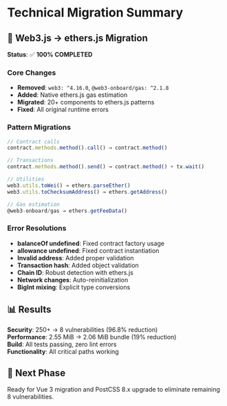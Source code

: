 # Technical Migration Summary

## 🔧 Web3.js → ethers.js Migration

**Status**: ✅ **100% COMPLETED**

### Core Changes
- **Removed**: `web3: ^4.16.0`, `@web3-onboard/gas: ^2.1.8`
- **Added**: Native ethers.js gas estimation
- **Migrated**: 20+ components to ethers.js patterns
- **Fixed**: All original runtime errors

### Pattern Migrations
```javascript
// Contract calls
contract.methods.method().call() → contract.method()

// Transactions  
contract.methods.method().send() → contract.method() + tx.wait()

// Utilities
web3.utils.toWei() → ethers.parseEther()
web3.utils.toChecksumAddress() → ethers.getAddress()

// Gas estimation
@web3-onboard/gas → ethers.getFeeData()
```

### Error Resolutions
- **balanceOf undefined**: Fixed contract factory usage
- **allowance undefined**: Fixed contract instantiation  
- **Invalid address**: Added proper validation
- **Transaction hash**: Added object validation
- **Chain ID**: Robust detection with ethers.js
- **Network changes**: Auto-reinitialization
- **BigInt mixing**: Explicit type conversions

## 📊 Results

**Security**: 250+ → 8 vulnerabilities (96.8% reduction)  
**Performance**: 2.55 MiB → 2.06 MiB bundle (19% reduction)  
**Build**: All tests passing, zero lint errors  
**Functionality**: All critical paths working

## 🎯 Next Phase

Ready for Vue 3 migration and PostCSS 8.x upgrade to eliminate remaining 8 vulnerabilities.